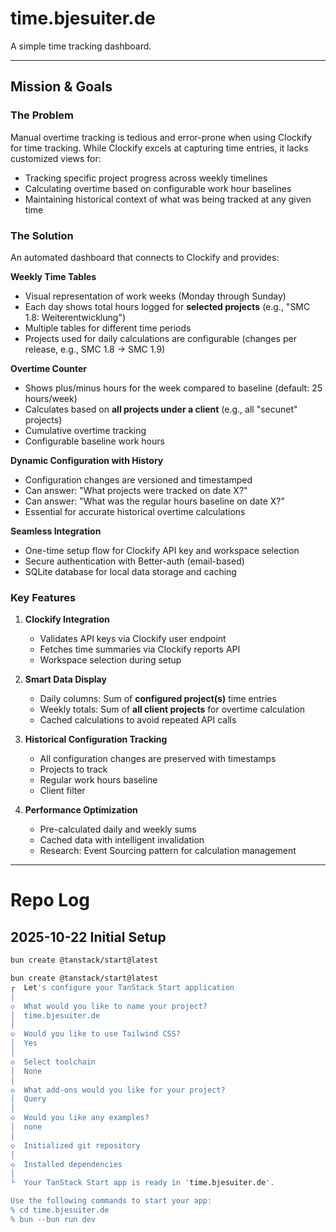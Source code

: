 # time.bjesuiter.de

A simple time tracking dashboard.

---

## Mission & Goals

### The Problem

Manual overtime tracking is tedious and error-prone when using Clockify for time
tracking. While Clockify excels at capturing time entries, it lacks customized
views for:

- Tracking specific project progress across weekly timelines
- Calculating overtime based on configurable work hour baselines
- Maintaining historical context of what was being tracked at any given time

### The Solution

An automated dashboard that connects to Clockify and provides:

**Weekly Time Tables**

- Visual representation of work weeks (Monday through Sunday)
- Each day shows total hours logged for **selected projects** (e.g., "SMC 1.8:
  Weiterentwicklung")
- Multiple tables for different time periods
- Projects used for daily calculations are configurable (changes per release,
  e.g., SMC 1.8 → SMC 1.9)

**Overtime Counter**

- Shows plus/minus hours for the week compared to baseline (default: 25
  hours/week)
- Calculates based on **all projects under a client** (e.g., all "secunet"
  projects)
- Cumulative overtime tracking
- Configurable baseline work hours

**Dynamic Configuration with History**

- Configuration changes are versioned and timestamped
- Can answer: "What projects were tracked on date X?"
- Can answer: "What was the regular hours baseline on date X?"
- Essential for accurate historical overtime calculations

**Seamless Integration**

- One-time setup flow for Clockify API key and workspace selection
- Secure authentication with Better-auth (email-based)
- SQLite database for local data storage and caching

### Key Features

1. **Clockify Integration**
   - Validates API keys via Clockify user endpoint
   - Fetches time summaries via Clockify reports API
   - Workspace selection during setup

2. **Smart Data Display**
   - Daily columns: Sum of **configured project(s)** time entries
   - Weekly totals: Sum of **all client projects** for overtime calculation
   - Cached calculations to avoid repeated API calls

3. **Historical Configuration Tracking**
   - All configuration changes are preserved with timestamps
   - Projects to track
   - Regular work hours baseline
   - Client filter

4. **Performance Optimization**
   - Pre-calculated daily and weekly sums
   - Cached data with intelligent invalidation
   - Research: Event Sourcing pattern for calculation management

---

# Repo Log

## 2025-10-22 Initial Setup

```bash
bun create @tanstack/start@latest

bun create @tanstack/start@latest
┌  Let's configure your TanStack Start application
│
◇  What would you like to name your project?
│  time.bjesuiter.de
│
◇  Would you like to use Tailwind CSS?
│  Yes
│
◇  Select toolchain
│  None
│
◇  What add-ons would you like for your project?
│  Query
│
◇  Would you like any examples?
│  none
│
◇  Initialized git repository
│
◇  Installed dependencies
│
└  Your TanStack Start app is ready in 'time.bjesuiter.de'.

Use the following commands to start your app:
% cd time.bjesuiter.de
% bun --bun run dev
```

